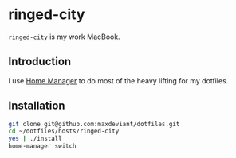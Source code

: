 # ringed-city

`ringed-city` is my work MacBook.

## Introduction

I use [Home Manager](https://github.com/nix-community/home-manager) to do most of the heavy lifting for my dotfiles.

## Installation

```sh
git clone git@github.com:maxdeviant/dotfiles.git
cd ~/dotfiles/hosts/ringed-city
yes | ./install
home-manager switch
```
